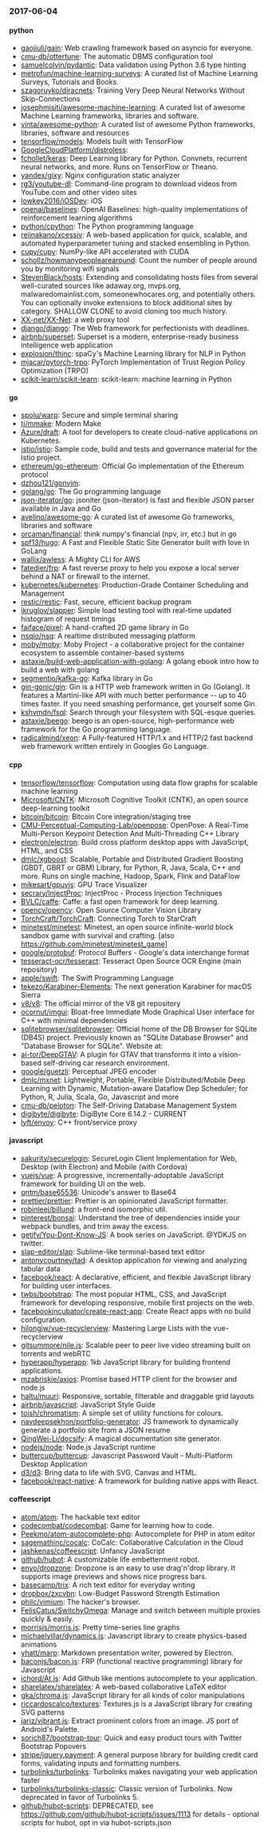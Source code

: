 ### 2017-06-04

#### python
* [gaojiuli/gain](https://github.com/gaojiuli/gain): Web crawling framework based on asyncio for everyone.
* [cmu-db/ottertune](https://github.com/cmu-db/ottertune): The automatic DBMS configuration tool
* [samuelcolvin/pydantic](https://github.com/samuelcolvin/pydantic): Data validation using Python 3.6 type hinting
* [metrofun/machine-learning-surveys](https://github.com/metrofun/machine-learning-surveys): A curated list of Machine Learning Surveys, Tutorials and Books.
* [szagoruyko/diracnets](https://github.com/szagoruyko/diracnets): Training Very Deep Neural Networks Without Skip-Connections
* [josephmisiti/awesome-machine-learning](https://github.com/josephmisiti/awesome-machine-learning): A curated list of awesome Machine Learning frameworks, libraries and software.
* [vinta/awesome-python](https://github.com/vinta/awesome-python): A curated list of awesome Python frameworks, libraries, software and resources
* [tensorflow/models](https://github.com/tensorflow/models): Models built with TensorFlow
* [GoogleCloudPlatform/distroless](https://github.com/GoogleCloudPlatform/distroless): 
* [fchollet/keras](https://github.com/fchollet/keras): Deep Learning library for Python. Convnets, recurrent neural networks, and more. Runs on TensorFlow or Theano.
* [yandex/gixy](https://github.com/yandex/gixy): Nginx configuration static analyzer
* [rg3/youtube-dl](https://github.com/rg3/youtube-dl): Command-line program to download videos from YouTube.com and other video sites
* [lowkey2016/iOSDev](https://github.com/lowkey2016/iOSDev): iOS 
* [openai/baselines](https://github.com/openai/baselines): OpenAI Baselines: high-quality implementations of reinforcement learning algorithms
* [python/cpython](https://github.com/python/cpython): The Python programming language
* [reiinakano/xcessiv](https://github.com/reiinakano/xcessiv): A web-based application for quick, scalable, and automated hyperparameter tuning and stacked ensembling in Python.
* [cupy/cupy](https://github.com/cupy/cupy): NumPy-like API accelerated with CUDA
* [schollz/howmanypeoplearearound](https://github.com/schollz/howmanypeoplearearound): Count the number of people around you  by monitoring wifi signals 
* [StevenBlack/hosts](https://github.com/StevenBlack/hosts): Extending and consolidating hosts files from several well-curated sources like adaway.org, mvps.org, malwaredomainlist.com, someonewhocares.org, and potentially others. You can optionally invoke extensions to block additional sites by category. SHALLOW CLONE to avoid cloning too much history.
* [XX-net/XX-Net](https://github.com/XX-net/XX-Net): a web proxy tool
* [django/django](https://github.com/django/django): The Web framework for perfectionists with deadlines.
* [airbnb/superset](https://github.com/airbnb/superset): Superset is a modern, enterprise-ready business intelligence web application
* [explosion/thinc](https://github.com/explosion/thinc):  spaCy's Machine Learning library for NLP in Python
* [mjacar/pytorch-trpo](https://github.com/mjacar/pytorch-trpo): PyTorch Implementation of Trust Region Policy Optimization (TRPO)
* [scikit-learn/scikit-learn](https://github.com/scikit-learn/scikit-learn): scikit-learn: machine learning in Python

#### go
* [spolu/warp](https://github.com/spolu/warp): Secure and simple terminal sharing
* [tj/mmake](https://github.com/tj/mmake): Modern Make
* [Azure/draft](https://github.com/Azure/draft): A tool for developers to create cloud-native applications on Kubernetes.
* [istio/istio](https://github.com/istio/istio): Sample code, build and tests and governance material for the Istio project.
* [ethereum/go-ethereum](https://github.com/ethereum/go-ethereum): Official Go implementation of the Ethereum protocol
* [dzhou121/gonvim](https://github.com/dzhou121/gonvim): 
* [golang/go](https://github.com/golang/go): The Go programming language
* [json-iterator/go](https://github.com/json-iterator/go): jsoniter (json-iterator) is fast and flexible JSON parser available in Java and Go
* [avelino/awesome-go](https://github.com/avelino/awesome-go): A curated list of awesome Go frameworks, libraries and software
* [orcaman/financial](https://github.com/orcaman/financial): think numpy's financial (npv, irr, etc.) but in go
* [spf13/hugo](https://github.com/spf13/hugo): A Fast and Flexible Static Site Generator built with love in GoLang
* [wallix/awless](https://github.com/wallix/awless): A Mighty CLI for AWS
* [fatedier/frp](https://github.com/fatedier/frp): A fast reverse proxy to help you expose a local server behind a NAT or firewall to the internet.
* [kubernetes/kubernetes](https://github.com/kubernetes/kubernetes): Production-Grade Container Scheduling and Management
* [restic/restic](https://github.com/restic/restic): Fast, secure, efficient backup program
* [ikruglov/slapper](https://github.com/ikruglov/slapper): Simple load testing tool with real-time updated histogram of request timings
* [faiface/pixel](https://github.com/faiface/pixel): A hand-crafted 2D game library in Go
* [nsqio/nsq](https://github.com/nsqio/nsq): A realtime distributed messaging platform
* [moby/moby](https://github.com/moby/moby): Moby Project - a collaborative project for the container ecosystem to assemble container-based systems
* [astaxie/build-web-application-with-golang](https://github.com/astaxie/build-web-application-with-golang): A golang ebook intro how to build a web with golang
* [segmentio/kafka-go](https://github.com/segmentio/kafka-go): Kafka library in Go
* [gin-gonic/gin](https://github.com/gin-gonic/gin): Gin is a HTTP web framework written in Go (Golang). It features a Martini-like API with much better performance -- up to 40 times faster. If you need smashing performance, get yourself some Gin.
* [kshvmdn/fsql](https://github.com/kshvmdn/fsql): Search through your filesystem with SQL-esque queries.
* [astaxie/beego](https://github.com/astaxie/beego): beego is an open-source, high-performance web framework for the Go programming language.
* [radicalmind/xeon](https://github.com/radicalmind/xeon): A Fully-featured HTTP/1.x and HTTP/2 fast backend web framework written entirely in Googles Go Language.

#### cpp
* [tensorflow/tensorflow](https://github.com/tensorflow/tensorflow): Computation using data flow graphs for scalable machine learning
* [Microsoft/CNTK](https://github.com/Microsoft/CNTK): Microsoft Cognitive Toolkit (CNTK), an open source deep-learning toolkit
* [bitcoin/bitcoin](https://github.com/bitcoin/bitcoin): Bitcoin Core integration/staging tree
* [CMU-Perceptual-Computing-Lab/openpose](https://github.com/CMU-Perceptual-Computing-Lab/openpose): OpenPose: A Real-Time Multi-Person Keypoint Detection And Multi-Threading C++ Library
* [electron/electron](https://github.com/electron/electron): Build cross platform desktop apps with JavaScript, HTML, and CSS
* [dmlc/xgboost](https://github.com/dmlc/xgboost): Scalable, Portable and Distributed Gradient Boosting (GBDT, GBRT or GBM) Library, for Python, R, Java, Scala, C++ and more. Runs on single machine, Hadoop, Spark, Flink and DataFlow
* [mikesart/gpuvis](https://github.com/mikesart/gpuvis): GPU Trace Visualizer
* [secrary/InjectProc](https://github.com/secrary/InjectProc): InjectProc - Process Injection Techniques
* [BVLC/caffe](https://github.com/BVLC/caffe): Caffe: a fast open framework for deep learning.
* [opencv/opencv](https://github.com/opencv/opencv): Open Source Computer Vision Library
* [TorchCraft/TorchCraft](https://github.com/TorchCraft/TorchCraft): Connecting Torch to StarCraft
* [minetest/minetest](https://github.com/minetest/minetest): Minetest, an open source infinite-world block sandbox game with survival and crafting. [also https://github.com/minetest/minetest_game]
* [google/protobuf](https://github.com/google/protobuf): Protocol Buffers - Google's data interchange format
* [tesseract-ocr/tesseract](https://github.com/tesseract-ocr/tesseract): Tesseract Open Source OCR Engine (main repository)
* [apple/swift](https://github.com/apple/swift): The Swift Programming Language
* [tekezo/Karabiner-Elements](https://github.com/tekezo/Karabiner-Elements): The next generation Karabiner for macOS Sierra
* [v8/v8](https://github.com/v8/v8): The official mirror of the V8 git repository
* [ocornut/imgui](https://github.com/ocornut/imgui): Bloat-free Immediate Mode Graphical User interface for C++ with minimal dependencies
* [sqlitebrowser/sqlitebrowser](https://github.com/sqlitebrowser/sqlitebrowser): Official home of the DB Browser for SQLite (DB4S) project. Previously known as "SQLite Database Browser" and "Database Browser for SQLite". Website at:
* [ai-tor/DeepGTAV](https://github.com/ai-tor/DeepGTAV): A plugin for GTAV that transforms it into a vision-based self-driving car research environment.
* [google/guetzli](https://github.com/google/guetzli): Perceptual JPEG encoder
* [dmlc/mxnet](https://github.com/dmlc/mxnet): Lightweight, Portable, Flexible Distributed/Mobile Deep Learning with Dynamic, Mutation-aware Dataflow Dep Scheduler; for Python, R, Julia, Scala, Go, Javascript and more
* [cmu-db/peloton](https://github.com/cmu-db/peloton): The Self-Driving Database Management System
* [digibyte/digibyte](https://github.com/digibyte/digibyte): DigiByte Core 6.14.2 - CURRENT
* [lyft/envoy](https://github.com/lyft/envoy): C++ front/service proxy

#### javascript
* [sakurity/securelogin](https://github.com/sakurity/securelogin): SecureLogin Client Implementation for Web, Desktop (with Electron) and Mobile (with Cordova)
* [vuejs/vue](https://github.com/vuejs/vue): A progressive, incrementally-adoptable JavaScript framework for building UI on the web.
* [qntm/base65536](https://github.com/qntm/base65536): Unicode's answer to Base64
* [prettier/prettier](https://github.com/prettier/prettier): Prettier is an opinionated JavaScript formatter.
* [robinleej/billund](https://github.com/robinleej/billund): a front-end isomorphic util.
* [pinterest/bonsai](https://github.com/pinterest/bonsai): Understand the tree of dependencies inside your webpack bundles, and trim away the excess.
* [getify/You-Dont-Know-JS](https://github.com/getify/You-Dont-Know-JS): A book series on JavaScript. @YDKJS on twitter.
* [slap-editor/slap](https://github.com/slap-editor/slap): Sublime-like terminal-based text editor
* [antonycourtney/tad](https://github.com/antonycourtney/tad): A desktop application for viewing and analyzing tabular data
* [facebook/react](https://github.com/facebook/react): A declarative, efficient, and flexible JavaScript library for building user interfaces.
* [twbs/bootstrap](https://github.com/twbs/bootstrap): The most popular HTML, CSS, and JavaScript framework for developing responsive, mobile first projects on the web.
* [facebookincubator/create-react-app](https://github.com/facebookincubator/create-react-app): Create React apps with no build configuration.
* [hilongjw/vue-recyclerview](https://github.com/hilongjw/vue-recyclerview): Mastering Large Lists with the vue-recyclerview
* [gitsummore/nile.js](https://github.com/gitsummore/nile.js): Scalable peer to peer live video streaming built on torrents and webRTC
* [hyperapp/hyperapp](https://github.com/hyperapp/hyperapp): 1kb JavaScript library for building frontend applications.
* [mzabriskie/axios](https://github.com/mzabriskie/axios): Promise based HTTP client for the browser and node.js
* [haltu/muuri](https://github.com/haltu/muuri): Responsive, sortable, filterable and draggable grid layouts
* [airbnb/javascript](https://github.com/airbnb/javascript): JavaScript Style Guide
* [toish/chromatism](https://github.com/toish/chromatism):  A simple set of utility functions for colours.
* [navdeepsekhon/portfolio-generator](https://github.com/navdeepsekhon/portfolio-generator): JS framework to dynamically generate a portfolio site from a JSON resume
* [QingWei-Li/docsify](https://github.com/QingWei-Li/docsify):  A magical documentation site generator.
* [nodejs/node](https://github.com/nodejs/node): Node.js JavaScript runtime 
* [buttercup/buttercup](https://github.com/buttercup/buttercup):  Javascript Password Vault - Multi-Platform Desktop Application
* [d3/d3](https://github.com/d3/d3): Bring data to life with SVG, Canvas and HTML. 
* [facebook/react-native](https://github.com/facebook/react-native): A framework for building native apps with React.

#### coffeescript
* [atom/atom](https://github.com/atom/atom): The hackable text editor
* [codecombat/codecombat](https://github.com/codecombat/codecombat): Game for learning how to code.
* [Peekmo/atom-autocomplete-php](https://github.com/Peekmo/atom-autocomplete-php): Autocomplete for PHP in atom editor
* [sagemathinc/cocalc](https://github.com/sagemathinc/cocalc): CoCalc: Collaborative Calculation in the Cloud
* [jashkenas/coffeescript](https://github.com/jashkenas/coffeescript): Unfancy JavaScript
* [github/hubot](https://github.com/github/hubot): A customizable life embetterment robot.
* [enyo/dropzone](https://github.com/enyo/dropzone): Dropzone is an easy to use drag'n'drop library. It supports image previews and shows nice progress bars.
* [basecamp/trix](https://github.com/basecamp/trix): A rich text editor for everyday writing
* [dropbox/zxcvbn](https://github.com/dropbox/zxcvbn): Low-Budget Password Strength Estimation
* [philc/vimium](https://github.com/philc/vimium): The hacker's browser.
* [FelisCatus/SwitchyOmega](https://github.com/FelisCatus/SwitchyOmega): Manage and switch between multiple proxies quickly & easily.
* [morrisjs/morris.js](https://github.com/morrisjs/morris.js): Pretty time-series line graphs
* [michaelvillar/dynamics.js](https://github.com/michaelvillar/dynamics.js): Javascript library to create physics-based animations
* [yhatt/marp](https://github.com/yhatt/marp): Markdown presentation writer, powered by Electron.
* [baconjs/bacon.js](https://github.com/baconjs/bacon.js): FRP (functional reactive programming) library for Javascript
* [ichord/At.js](https://github.com/ichord/At.js): Add Github like mentions autocomplete to your application.
* [sharelatex/sharelatex](https://github.com/sharelatex/sharelatex): A web-based collaborative LaTeX editor
* [gka/chroma.js](https://github.com/gka/chroma.js): JavaScript library for all kinds of color manipulations
* [riccardoscalco/textures](https://github.com/riccardoscalco/textures): Textures.js is a JavaScript library for creating SVG patterns
* [jariz/vibrant.js](https://github.com/jariz/vibrant.js): Extract prominent colors from an image. JS port of Android's Palette.
* [sorich87/bootstrap-tour](https://github.com/sorich87/bootstrap-tour): Quick and easy product tours with Twitter Bootstrap Popovers
* [stripe/jquery.payment](https://github.com/stripe/jquery.payment): A general purpose library for building credit card forms, validating inputs and formatting numbers.
* [turbolinks/turbolinks](https://github.com/turbolinks/turbolinks): Turbolinks makes navigating your web application faster
* [turbolinks/turbolinks-classic](https://github.com/turbolinks/turbolinks-classic): Classic version of Turbolinks. Now deprecated in favor of Turbolinks 5.
* [github/hubot-scripts](https://github.com/github/hubot-scripts): DEPRECATED, see https://github.com/github/hubot-scripts/issues/1113 for details - optional scripts for hubot, opt in via hubot-scripts.json
